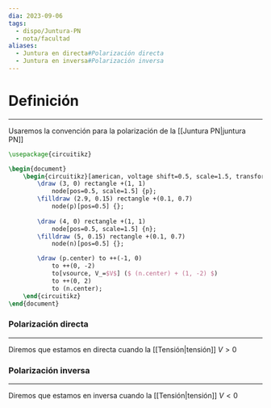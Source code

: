 ```yaml
---
dia: 2023-09-06
tags:
  - dispo/Juntura-PN
  - nota/facultad
aliases:
  - Juntura en directa#Polarización directa
  - Juntura en inversa#Polarización inversa
---
```

# Definición
---
Usaremos la convención para la polarización de la [[Juntura PN|juntura PN]] 

```tikz
\usepackage{circuitikz} 

\begin{document} 
	\begin{circuitikz}[american, voltage shift=0.5, scale=1.5, transform shape, thick]
		\draw (3, 0) rectangle +(1, 1)
			node[pos=0.5, scale=1.5] {p};
		\filldraw (2.9, 0.15) rectangle +(0.1, 0.7)
			node(p)[pos=0.5] {};
	
		\draw (4, 0) rectangle +(1, 1)
			node[pos=0.5, scale=1.5] {n};
		\filldraw (5, 0.15) rectangle +(0.1, 0.7)
			node(n)[pos=0.5] {};

		\draw (p.center) to ++(-1, 0)
			to ++(0, -2)
			to[vsource, V_=$V$] ($ (n.center) + (1, -2) $)
			to ++(0, 2)
			to (n.center);
	\end{circuitikz}
\end{document}
```

### Polarización directa
---
Diremos que estamos en directa cuando la [[Tensión|tensión]] $V > 0$

### Polarización inversa
---
Diremos que estamos en inversa cuando la [[Tensión|tensión]] $V < 0$
